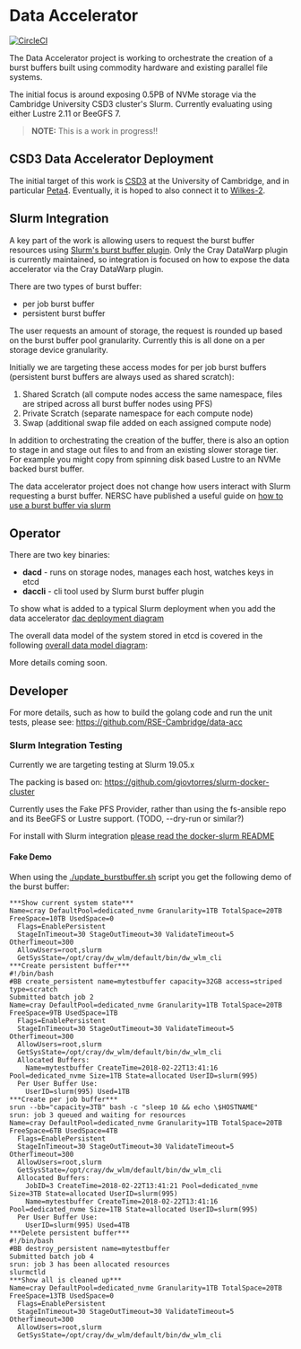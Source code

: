 # Data Accelerator

[![CircleCI](https://circleci.com/gh/RSE-Cambridge/data-acc.svg?style=svg&circle-token=4042ee71fb486efc320ce64b7b568afd4f9e0b38)](https://circleci.com/gh/RSE-Cambridge/data-acc)

The Data Accelerator project is working to orchestrate the creation of a burst
buffers built using commodity hardware and existing parallel file systems.

The initial focus is around exposing 0.5PB of NVMe storage via the Cambridge
University CSD3 cluster's Slurm. Currently evaluating using either Lustre 2.11
or BeeGFS 7.

> **NOTE:** This is a work in progress!!

## CSD3 Data Accelerator Deployment

The initial target of this work is [CSD3](https://www.csd3.cam.ac.uk/) at the
University of Cambridge, and in particular
[Peta4](https://www.top500.org/system/179305).
Eventually, it is hoped to also connect it to
[Wilkes-2](https://www.top500.org/system/179044).

## Slurm Integration

A key part of the work is allowing users to request the burst buffer
resources using
[Slurm's burst buffer plugin](https://slurm.schedmd.com/burst_buffer.html).
Only the Cray DataWarp plugin is currently maintained, so integration is
focused on how to expose the data accelerator via the Cray DataWarp plugin.

There are two types of burst buffer:

* per job burst buffer
* persistent burst buffer

The user requests an amount of storage, the request is rounded up based on
the burst buffer pool granularity. Currently this is all done on a per
storage device granularity.

Initially we are targeting these access modes for per job burst buffers
(persistent burst buffers are always used as shared scratch):

1. Shared Scratch (all compute nodes access the same namespace,
   files are striped across all burst buffer nodes using PFS)
2. Private Scratch (separate namespace for each compute node)
3. Swap (additional swap file added on each assigned compute node)

In addition to orchestrating the creation of the buffer, there is
also an option to stage in and stage out files to and from an
existing slower storage tier. For example you might copy from
spinning disk based Lustre to an NVMe backed burst buffer.

The data accelerator project does not change how users interact with Slurm
requesting a burst buffer. NERSC have published a useful guide
on [how to use a burst buffer via slurm](http://www.nersc.gov/users/computational-systems/cori/burst-buffer/example-batch-scripts)

## Operator

There are two key binaries:

* **dacd** - runs on storage nodes, manages each host, watches keys in etcd
* **daccli** - cli tool used by Slurm burst buffer plugin

To show what is added to a typical Slurm deployment when
you add the data accelerator [dac deployment diagram](https://drive.google.com/a/stackhpc.com/file/d/1UUrjlMtoyWETQuwdK1Pg0gyDe85GliGR/view?usp=sharing)

The overall data model of the system stored in etcd is covered in the following
[overall data model diagram](https://drive.google.com/a/stackhpc.com/file/d/1I3ot5pAc2-lID1w4JxFtD4bVPmeXuQ9Z/view?usp=sharing):

More details coming soon.

## Developer

For more details, such as how to build the golang code and run the unit tests,
please see: https://github.com/RSE-Cambridge/data-acc

### Slurm Integration Testing

Currently we are targeting testing at Slurm 19.05.x

The packing is based on:
https://github.com/giovtorres/slurm-docker-cluster

Currently uses the Fake PFS Provider, rather than using the fs-ansible repo
and its BeeGFS or Lustre support. (TODO, --dry-run or similar?)

For install with Slurm integration [please read the docker-slurm
README](https://github.com/RSE-Cambridge/data-acc/blob/master/docker-slurm/README.md)

#### Fake Demo

When using the [./update_burstbuffer.sh](https://github.com/RSE-Cambridge/data-acc/blob/master/docker-slurm/update_burstbuffer.sh)
script you get the following demo of the burst buffer:

```Console
***Show current system state***
Name=cray DefaultPool=dedicated_nvme Granularity=1TB TotalSpace=20TB FreeSpace=10TB UsedSpace=0
  Flags=EnablePersistent
  StageInTimeout=30 StageOutTimeout=30 ValidateTimeout=5 OtherTimeout=300
  AllowUsers=root,slurm
  GetSysState=/opt/cray/dw_wlm/default/bin/dw_wlm_cli
***Create persistent buffer***
#!/bin/bash
#BB create_persistent name=mytestbuffer capacity=32GB access=striped type=scratch
Submitted batch job 2
Name=cray DefaultPool=dedicated_nvme Granularity=1TB TotalSpace=20TB FreeSpace=9TB UsedSpace=1TB
  Flags=EnablePersistent
  StageInTimeout=30 StageOutTimeout=30 ValidateTimeout=5 OtherTimeout=300
  AllowUsers=root,slurm
  GetSysState=/opt/cray/dw_wlm/default/bin/dw_wlm_cli
  Allocated Buffers:
    Name=mytestbuffer CreateTime=2018-02-22T13:41:16 Pool=dedicated_nvme Size=1TB State=allocated UserID=slurm(995)
  Per User Buffer Use:
    UserID=slurm(995) Used=1TB
***Create per job buffer***
srun --bb="capacity=3TB" bash -c "sleep 10 && echo \$HOSTNAME"
srun: job 3 queued and waiting for resources
Name=cray DefaultPool=dedicated_nvme Granularity=1TB TotalSpace=20TB FreeSpace=6TB UsedSpace=4TB
  Flags=EnablePersistent
  StageInTimeout=30 StageOutTimeout=30 ValidateTimeout=5 OtherTimeout=300
  AllowUsers=root,slurm
  GetSysState=/opt/cray/dw_wlm/default/bin/dw_wlm_cli
  Allocated Buffers:
    JobID=3 CreateTime=2018-02-22T13:41:21 Pool=dedicated_nvme Size=3TB State=allocated UserID=slurm(995)
    Name=mytestbuffer CreateTime=2018-02-22T13:41:16 Pool=dedicated_nvme Size=1TB State=allocated UserID=slurm(995)
  Per User Buffer Use:
    UserID=slurm(995) Used=4TB
***Delete persistent buffer***
#!/bin/bash
#BB destroy_persistent name=mytestbuffer
Submitted batch job 4
srun: job 3 has been allocated resources
slurmctld
***Show all is cleaned up***
Name=cray DefaultPool=dedicated_nvme Granularity=1TB TotalSpace=20TB FreeSpace=13TB UsedSpace=0
  Flags=EnablePersistent
  StageInTimeout=30 StageOutTimeout=30 ValidateTimeout=5 OtherTimeout=300
  AllowUsers=root,slurm
  GetSysState=/opt/cray/dw_wlm/default/bin/dw_wlm_cli
```
